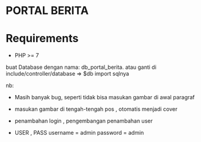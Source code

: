 # PORTAL BERITA


Requirements
============

* PHP >= 7



buat Database dengan nama:
db_portal_berita. 
atau ganti di include/controller/database => $db
import sqlnya 


nb:
* Masih banyak bug, seperti tidak bisa masukan gambar di awal paragraf
* masukan gambar di tengah-tengah pos , otomatis menjadi cover
* penambahan login , pengembangan penambahan user

* USER , PASS
username = admin
password = admin


